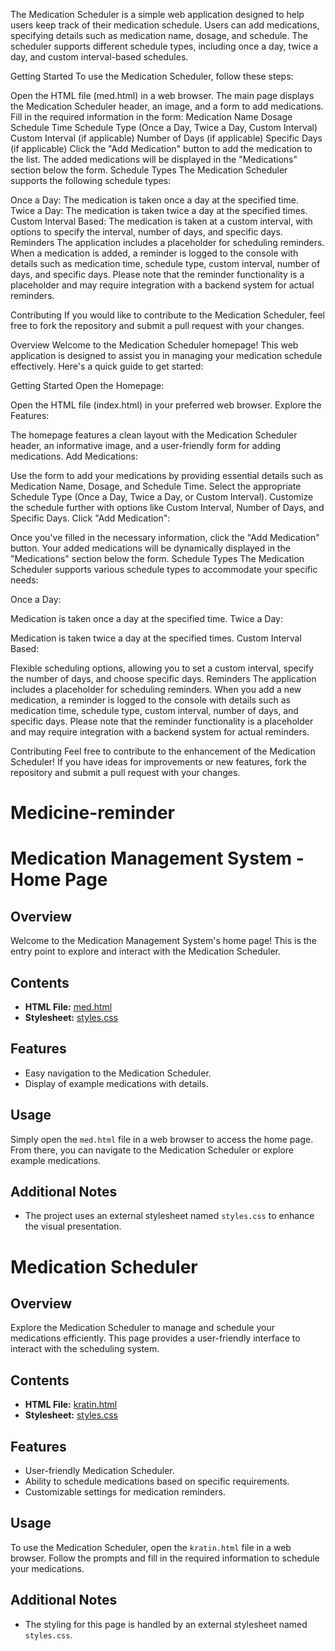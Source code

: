 The Medication Scheduler is a simple web application designed to help users keep track of their medication schedule. Users can add medications, specifying details such as medication name, dosage, and schedule. The scheduler supports different schedule types, including once a day, twice a day, and custom interval-based schedules.

Getting Started
To use the Medication Scheduler, follow these steps:

Open the HTML file (med.html) in a web browser.
The main page displays the Medication Scheduler header, an image, and a form to add medications.
Fill in the required information in the form:
Medication Name
Dosage
Schedule Time
Schedule Type (Once a Day, Twice a Day, Custom Interval)
Custom Interval (if applicable)
Number of Days (if applicable)
Specific Days (if applicable)
Click the "Add Medication" button to add the medication to the list.
The added medications will be displayed in the "Medications" section below the form.
Schedule Types
The Medication Scheduler supports the following schedule types:

Once a Day: The medication is taken once a day at the specified time.
Twice a Day: The medication is taken twice a day at the specified times.
Custom Interval Based: The medication is taken at a custom interval, with options to specify the interval, number of days, and specific days.
Reminders
The application includes a placeholder for scheduling reminders. When a medication is added, a reminder is logged to the console with details such as medication time, schedule type, custom interval, number of days, and specific days. Please note that the reminder functionality is a placeholder and may require integration with a backend system for actual reminders.

Contributing
If you would like to contribute to the Medication Scheduler, feel free to fork the repository and submit a pull request with your changes.

Overview
Welcome to the Medication Scheduler homepage! This web application is designed to assist you in managing your medication schedule effectively. Here's a quick guide to get started:

Getting Started
Open the Homepage:

Open the HTML file (index.html) in your preferred web browser.
Explore the Features:

The homepage features a clean layout with the Medication Scheduler header, an informative image, and a user-friendly form for adding medications.
Add Medications:

Use the form to add your medications by providing essential details such as Medication Name, Dosage, and Schedule Time.
Select the appropriate Schedule Type (Once a Day, Twice a Day, or Custom Interval).
Customize the schedule further with options like Custom Interval, Number of Days, and Specific Days.
Click "Add Medication":

Once you've filled in the necessary information, click the "Add Medication" button.
Your added medications will be dynamically displayed in the "Medications" section below the form.
Schedule Types
The Medication Scheduler supports various schedule types to accommodate your specific needs:

Once a Day:

Medication is taken once a day at the specified time.
Twice a Day:

Medication is taken twice a day at the specified times.
Custom Interval Based:

Flexible scheduling options, allowing you to set a custom interval, specify the number of days, and choose specific days.
Reminders
The application includes a placeholder for scheduling reminders. When you add a new medication, a reminder is logged to the console with details such as medication time, schedule type, custom interval, number of days, and specific days. Please note that the reminder functionality is a placeholder and may require integration with a backend system for actual reminders.

Contributing
Feel free to contribute to the enhancement of the Medication Scheduler! If you have ideas for improvements or new features, fork the repository and submit a pull request with your changes.
# Medicine-reminder
# Medication Management System - Home Page

## Overview

Welcome to the Medication Management System's home page! This is the entry point to explore and interact with the Medication Scheduler.

## Contents

- **HTML File:** [med.html](med.html)
- **Stylesheet:** [styles.css](styles.css)

## Features

- Easy navigation to the Medication Scheduler.
- Display of example medications with details.

## Usage

Simply open the `med.html` file in a web browser to access the home page. From there, you can navigate to the Medication Scheduler or explore example medications.

## Additional Notes

- The project uses an external stylesheet named `styles.css` to enhance the visual presentation.

# Medication Scheduler

## Overview

Explore the Medication Scheduler to manage and schedule your medications efficiently. This page provides a user-friendly interface to interact with the scheduling system.

## Contents

- **HTML File:** [kratin.html](kratin.html)
- **Stylesheet:** [styles.css](styles.css)

## Features

- User-friendly Medication Scheduler.
- Ability to schedule medications based on specific requirements.
- Customizable settings for medication reminders.

## Usage

To use the Medication Scheduler, open the `kratin.html` file in a web browser. Follow the prompts and fill in the required information to schedule your medications.

## Additional Notes

- The styling for this page is handled by an external stylesheet named `styles.css`.





